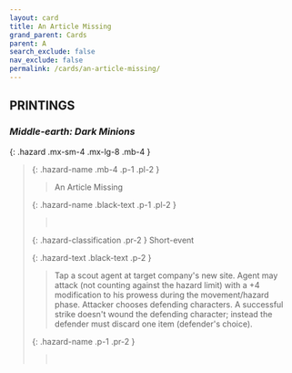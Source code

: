 ```yaml
---
layout: card
title: An Article Missing
grand_parent: Cards
parent: A
search_exclude: false
nav_exclude: false
permalink: /cards/an-article-missing/
---
```


## PRINTINGS


### _Middle-earth: Dark Minions_

{: .hazard .mx-sm-4 .mx-lg-8 .mb-4 }
> {: .hazard-name .mb-4 .p-1 .pl-2 }
> > <div class="hazard-mp"></div>
> > <div class="card-name">An Article Missing</div>
>
> {: .hazard-name .black-text .p-1 .pl-2 }
> > &nbsp;
>
> {: .hazard-classification .pr-2 }
> Short-event
>
> {: .hazard-text .black-text .p-2 }
> > Tap a scout agent at target company's new site. Agent may attack (not counting against the hazard limit) with a +4 modification to his prowess during the movement/hazard phase. Attacker chooses defending characters. A successful strike doesn't wound the defending character; instead the defender must discard one item (defender's choice).  
>
> {: .hazard-name .p-1 .pr-2 }
> > <div class="card-shield"></div>
> > <div class="card-corruption">&nbsp;</div>
